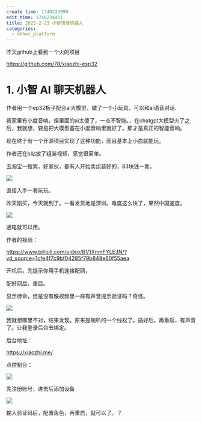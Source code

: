 ```yaml
---
create_time: 1740223990
edit_time: 1740234411
title: 2025-2-23 小智语音机器人
categories:
  - other_platform
---
```



昨天github上看到一个火的项目

https://github.com/78/xiaozhi-esp32

# 1.  **小智 AI 聊天机器人**

作者用一个ep32板子配合ai大模型，做了一个小玩具，可以和ai语音对话.

我家里有小度音响，但里面的ai太傻了，一点不智能。，在chatgpt大模型火了之后，我就想，要是把大模型塞在小度音响里就好了。那才是真正的智能音响。

现在终于有一个开源项目实现了这种功能，而且基本上小白就能玩。

作者还在b站放了组装视频，感觉很简单。

去淘宝一搜索，好家伙，都有人开始卖组装好的，83块钱一套。

<img src="/assets/BMH1bzwgyolKNkxJeMXcZR7snBh.jpeg" src-width="1220" class="markdown-img m-auto" src-height="2712" align="center"/>

直接入手一套玩玩。

昨天刚买，今天就到了。一看发货地是深圳。难度这么快了，果然中国速度。

<img src="/assets/An7zbEC9WoupEEx7EYNct3LknPc.jpeg" src-width="1706" class="markdown-img m-auto" src-height="1279" align="center"/>

通电就可以用。

作者的视频：

https://www.bilibili.com/video/BV1XnmFYLEJN/?vd_source=1cfe4f7c9bf04285f79b848e60f55aea

开机后，先提示你用手机连接配网，

配好网后，重启。

显示待命，但是没有像视频里一样有声音提示验证码？奇怪。

<img src="/assets/S0orb91hKoA4koxTB5mcMDLrnWg.jpeg" src-width="1706" class="markdown-img m-auto" src-height="1279" align="center"/>

我就想哪里不对，结果发现，原来是喇叭的一个线松了。插好后，再重启，有声音了。让我登录后台去绑定。

后台地址：

https://xiaozhi.me/

点控制台：

<img src="/assets/CmefbHqcZo9dJoxNpbdcVEv2nTc.png" src-width="574" class="markdown-img m-auto" src-height="334" align="center"/>

先注册账号，进去后添加设备 

<img src="/assets/Iju8bIDoXoJ7FfxGVI6cqUIbnLe.png" src-width="610" class="markdown-img m-auto" src-height="289" align="center"/>

输入验证码后，配置角色，再重启，就可以了。？ 

